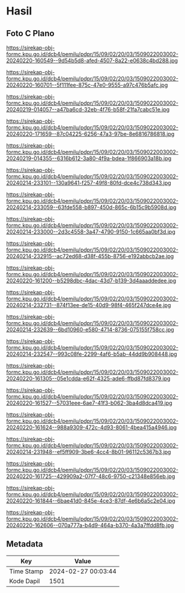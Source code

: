 # Hasil

## Foto C Plano

https://sirekap-obj-formc.kpu.go.id/dcb4/pemilu/pdpr/15/09/02/20/03/1509022003002-20240220-160549--9d54b5d8-afed-4507-8a22-e0638c4bd288.jpg

https://sirekap-obj-formc.kpu.go.id/dcb4/pemilu/pdpr/15/09/02/20/03/1509022003002-20240220-160701--5f111fee-875c-47e0-9555-a97c476b5afc.jpg

https://sirekap-obj-formc.kpu.go.id/dcb4/pemilu/pdpr/15/09/02/20/03/1509022003002-20240219-014057--a47ba6cd-32eb-4f76-b58f-21fa7cabc51e.jpg

https://sirekap-obj-formc.kpu.go.id/dcb4/pemilu/pdpr/15/09/02/20/03/1509022003002-20240220-171659--87c04225-6256-47a3-97be-8e6816786818.jpg

https://sirekap-obj-formc.kpu.go.id/dcb4/pemilu/pdpr/15/09/02/20/03/1509022003002-20240219-014355--6316b612-3a80-4f9a-bdea-1f866903a18b.jpg

https://sirekap-obj-formc.kpu.go.id/dcb4/pemilu/pdpr/15/09/02/20/03/1509022003002-20240214-233101--130a9641-f257-49f8-80fd-dce4c738d343.jpg

https://sirekap-obj-formc.kpu.go.id/dcb4/pemilu/pdpr/15/09/02/20/03/1509022003002-20240214-233059--63fde558-b897-450d-865c-6b15c9b5908d.jpg

https://sirekap-obj-formc.kpu.go.id/dcb4/pemilu/pdpr/15/09/02/20/03/1509022003002-20240214-233000--2d3c4558-3a47-4790-9150-1c665aa0bf3d.jpg

https://sirekap-obj-formc.kpu.go.id/dcb4/pemilu/pdpr/15/09/02/20/03/1509022003002-20240214-232915--ac72ed68-d38f-455b-8756-e192abbcb2ae.jpg

https://sirekap-obj-formc.kpu.go.id/dcb4/pemilu/pdpr/15/09/02/20/03/1509022003002-20240220-161200--b5298dbc-4dac-43d7-b139-3d4aaaddedee.jpg

https://sirekap-obj-formc.kpu.go.id/dcb4/pemilu/pdpr/15/09/02/20/03/1509022003002-20240214-232731--874f13ee-de15-40d9-98f4-465f247dce4e.jpg

https://sirekap-obj-formc.kpu.go.id/dcb4/pemilu/pdpr/15/09/02/20/03/1509022003002-20240214-232639--6bd10960-e580-4714-8736-075155f758cc.jpg

https://sirekap-obj-formc.kpu.go.id/dcb4/pemilu/pdpr/15/09/02/20/03/1509022003002-20240214-232547--993c08fe-2299-4af6-b5ab-44dd9b908448.jpg

https://sirekap-obj-formc.kpu.go.id/dcb4/pemilu/pdpr/15/09/02/20/03/1509022003002-20240220-161305--05e1cdda-e62f-4325-ade6-ffbd87fd8379.jpg

https://sirekap-obj-formc.kpu.go.id/dcb4/pemilu/pdpr/15/09/02/20/03/1509022003002-20240220-161527--57031eee-6ae7-41f3-b062-3ba4d8dca419.jpg

https://sirekap-obj-formc.kpu.go.id/dcb4/pemilu/pdpr/15/09/02/20/03/1509022003002-20240220-161624--988a9309-472c-4d93-8061-4bea415a4946.jpg

https://sirekap-obj-formc.kpu.go.id/dcb4/pemilu/pdpr/15/09/02/20/03/1509022003002-20240214-231948--ef5ff909-3be6-4cc4-8b01-96112c5367b3.jpg

https://sirekap-obj-formc.kpu.go.id/dcb4/pemilu/pdpr/15/09/02/20/03/1509022003002-20240220-161725--429909a2-07f7-48c6-9750-c21348e856eb.jpg

https://sirekap-obj-formc.kpu.go.id/dcb4/pemilu/pdpr/15/09/02/20/03/1509022003002-20240220-161844--6bae41d0-845e-4ce3-87df-4e6b6a5c2e04.jpg

https://sirekap-obj-formc.kpu.go.id/dcb4/pemilu/pdpr/15/09/02/20/03/1509022003002-20240220-162606--070a777a-b4d9-464a-b370-4a3a7ffdd8fb.jpg


## Metadata

| Key        | Value               |
| ---------- | ------------------- |
| Time Stamp | 2024-02-27 00:03:44 |
| Kode Dapil | 1501                |



